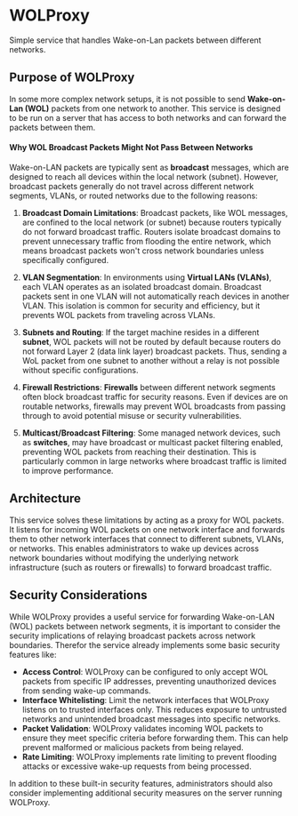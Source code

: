 # WOLProxy

Simple service that handles Wake-on-Lan packets between different networks.

## Purpose of WOLProxy

In some more complex network setups, it is not possible to send **Wake-on-Lan (WOL)** packets from one network to
another. This service is designed to be run on a server that has access to both networks and can forward the packets
between them.

#### Why WOL Broadcast Packets Might Not Pass Between Networks

Wake-on-LAN packets are typically sent as **broadcast** messages, which are designed to reach all devices within the
local network (subnet). However, broadcast packets generally do not travel across different network segments, VLANs, or
routed networks due to the following reasons:

1. **Broadcast Domain Limitations**:
   Broadcast packets, like WOL messages, are confined to the local network (or subnet) because routers typically do not
   forward broadcast traffic. Routers isolate broadcast domains to prevent unnecessary traffic from flooding the entire
   network, which means broadcast packets won't cross network boundaries unless specifically configured.

2. **VLAN Segmentation**:
   In environments using **Virtual LANs (VLANs)**, each VLAN operates as an isolated broadcast domain. Broadcast packets
   sent in one VLAN will not automatically reach devices in another VLAN. This isolation is common for security and
   efficiency, but it prevents WOL packets from traveling across VLANs.

3. **Subnets and Routing**:
   If the target machine resides in a different **subnet**, WOL packets will not be routed by default because routers do
   not forward Layer 2 (data link layer) broadcast packets. Thus, sending a WoL packet from one subnet to another
   without a relay is not possible without specific configurations.

4. **Firewall Restrictions**:
   **Firewalls** between different network segments often block broadcast traffic for security reasons. Even if devices
   are on routable networks, firewalls may prevent WOL broadcasts from passing through to avoid potential misuse or
   security vulnerabilities.

5. **Multicast/Broadcast Filtering**:
   Some managed network devices, such as **switches**, may have broadcast or multicast packet filtering enabled,
   preventing WOL packets from reaching their destination. This is particularly common in large networks where broadcast
   traffic is limited to improve performance.

## Architecture

This service solves these limitations by acting as a proxy for WOL packets. It listens for incoming WOL packets on one
network interface and forwards them to other network interfaces that connect to different subnets, VLANs, or networks.
This enables administrators to wake up devices across network boundaries without modifying the underlying network
infrastructure (such as routers or firewalls) to forward broadcast traffic.

## Security Considerations

While WOLProxy provides a useful service for forwarding Wake-on-LAN (WOL) packets between network segments, it is
important to consider the security implications of relaying broadcast packets across network boundaries. Therefor the
service already implements some basic security features like:

- **Access Control**:
  WOLProxy can be configured to only accept WOL packets from specific IP addresses, preventing unauthorized
  devices from sending wake-up commands.
- **Interface Whitelisting**:
  Limit the network interfaces that WOLProxy listens on to trusted interfaces only. This reduces exposure to untrusted
  networks and unintended broadcast messages into specific networks.
- **Packet Validation**:
  WOLProxy validates incoming WOL packets to ensure they meet specific criteria before forwarding them. This can help
  prevent malformed or malicious packets from being relayed.
- **Rate Limiting**:
  WOLProxy implements rate limiting to prevent flooding attacks or excessive wake-up requests from being processed.

In addition to these built-in security features, administrators should also consider implementing additional security
measures on the server running WOLProxy.